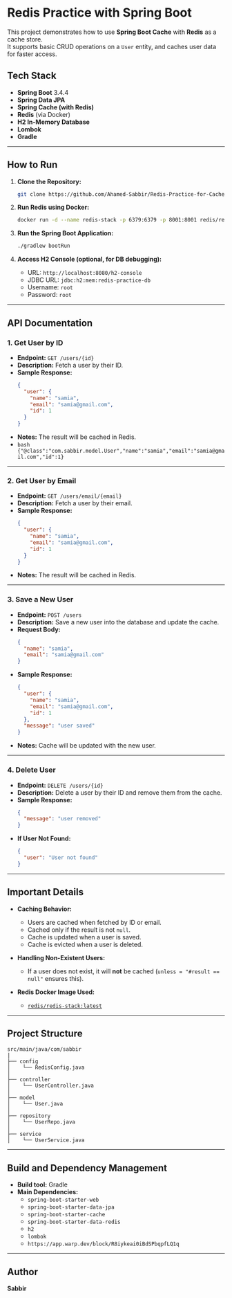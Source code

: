 # Redis Practice with Spring Boot

This project demonstrates how to use **Spring Boot Cache** with **Redis** as a cache store.  
It supports basic CRUD operations on a `User` entity, and caches user data for faster access.

## Tech Stack
- **Spring Boot** 3.4.4
- **Spring Data JPA**
- **Spring Cache (with Redis)**
- **Redis** (via Docker)
- **H2 In-Memory Database**
- **Lombok**
- **Gradle**

---

## How to Run

1. **Clone the Repository:**
   ```bash
   git clone https://github.com/Ahamed-Sabbir/Redis-Practice-for-Cache.git
   ```

2. **Run Redis using Docker:**
   ```bash
   docker run -d --name redis-stack -p 6379:6379 -p 8001:8001 redis/redis-stack:latest
   ```

3. **Run the Spring Boot Application:**
   ```bash
   ./gradlew bootRun
   ```

4. **Access H2 Console (optional, for DB debugging):**
   - URL: `http://localhost:8080/h2-console`
   - JDBC URL: `jdbc:h2:mem:redis-practice-db`
   - Username: `root`
   - Password: `root`

---

## API Documentation

### 1. **Get User by ID**
- **Endpoint:** `GET /users/{id}`
- **Description:** Fetch a user by their ID.
- **Sample Response:**
  ```json
  {
    "user": {
      "name": "samia",
      "email": "samia@gmail.com",
      "id": 1
    }
  }
  ```
- **Notes:** The result will be cached in Redis.
- ```bash {"@class":"com.sabbir.model.User","name":"samia","email":"samia@gmail.com","id":1} ```

---

### 2. **Get User by Email**
- **Endpoint:** `GET /users/email/{email}`
- **Description:** Fetch a user by their email.
- **Sample Response:**
  ```json
  {
    "user": {
      "name": "samia",
      "email": "samia@gmail.com",
      "id": 1
    }
  }
  ```
- **Notes:** The result will be cached in Redis.

---

### 3. **Save a New User**
- **Endpoint:** `POST /users`
- **Description:** Save a new user into the database and update the cache.
- **Request Body:**
  ```json
  {
    "name": "samia",
    "email": "samia@gmail.com"
  }
  ```
- **Sample Response:**
  ```json
  {
    "user": {
      "name": "samia",
      "email": "samia@gmail.com",
      "id": 1
    },
    "message": "user saved"
  }
  ```
- **Notes:** Cache will be updated with the new user.

---

### 4. **Delete User**
- **Endpoint:** `DELETE /users/{id}`
- **Description:** Delete a user by their ID and remove them from the cache.
- **Sample Response:**
  ```json
  {
    "message": "user removed"
  }
  ```
- **If User Not Found:**
  ```json
  {
    "user": "User not found"
  }
  ```

---

## Important Details

- **Caching Behavior:**
  - Users are cached when fetched by ID or email.
  - Cached only if the result is not `null`.
  - Cache is updated when a user is saved.
  - Cache is evicted when a user is deleted.
  
- **Handling Non-Existent Users:**
  - If a user does not exist, it will **not** be cached (`unless = "#result == null"` ensures this).

- **Redis Docker Image Used:**
  - [`redis/redis-stack:latest`](https://hub.docker.com/r/redis/redis-stack)

---

## Project Structure
```
src/main/java/com/sabbir
|
├── config
│    └── RedisConfig.java
│
├── controller
│    └── UserController.java
│
├── model
│    └── User.java
│
├── repository
│    └── UserRepo.java
│
├── service
│    └── UserService.java
```

---

## Build and Dependency Management
- **Build tool:** Gradle
- **Main Dependencies:**
  - `spring-boot-starter-web`
  - `spring-boot-starter-data-jpa`
  - `spring-boot-starter-cache`
  - `spring-boot-starter-data-redis`
  - `h2`
  - `lombok`
  - `https://app.warp.dev/block/R8iykeai0iBdSPbqpfLQ1q`

---

## Author
**Sabbir**
